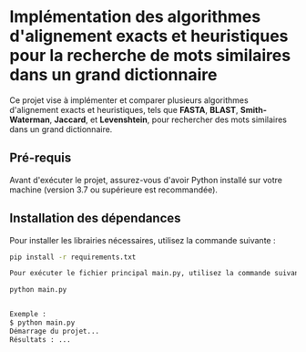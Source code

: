 # Implémentation des algorithmes d'alignement exacts et heuristiques pour la recherche de mots similaires dans un grand dictionnaire

Ce projet vise à implémenter et comparer plusieurs algorithmes d'alignement exacts et heuristiques, tels que **FASTA**, **BLAST**, **Smith-Waterman**, **Jaccard**, et **Levenshtein**, pour rechercher des mots similaires dans un grand dictionnaire. 

## Pré-requis

Avant d'exécuter le projet, assurez-vous d'avoir Python installé sur votre machine (version 3.7 ou supérieure est recommandée).

## Installation des dépendances

Pour installer les librairies nécessaires, utilisez la commande suivante :

```bash
pip install -r requirements.txt

Pour exécuter le fichier principal main.py, utilisez la commande suivante :

python main.py


Exemple :
$ python main.py
Démarrage du projet...
Résultats : ...




